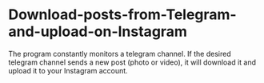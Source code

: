 # Download-posts-from-Telegram-and-upload-on-Instagram
The program constantly monitors a telegram channel. If the desired telegram channel sends a new post (photo or video), it will download it and upload it to your Instagram account.
